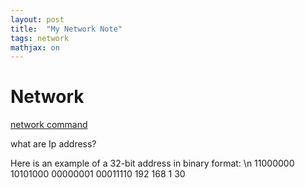 ```yaml
---
layout: post
title:  "My Network Note"
tags: network 
mathjax: on
---
```


# Network
[network command](2023-02-01-my-linux-notes.md)

what are Ip address? 

Here is an example of a 32-bit address in binary format: \n
11000000 10101000 00000001 00011110
192        168        1        30
